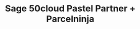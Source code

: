 ---
title: "Sage 50cloud Pastel Partner + Parcelninja"
seoTitle: "Sage 50cloud Pastel Partner Parcelninja Integration"
seoDescription: "Integrate Sage 50cloud Pastel Partner with Parcelninja, and you'll be able to automate logistics, simplify the ordering process and save time - and money. Find out more about how a Sage 50cloud Pastel Partner Parcelninja Integration can help your business."
lead: "Let Stock2Shop send fulfillment notifications to Parcelninja once orders are successfully raised in Sage 50cloud Pastel Partner. Here’s how we can help you streamline your workflow."
type: "source-fulfillment"
source: "sage-50cloud-pastel-partner"
channel: "parcelninja"
image: "/images/sap-shopify.png"
imageAlt: source_name logo
tags: []
---